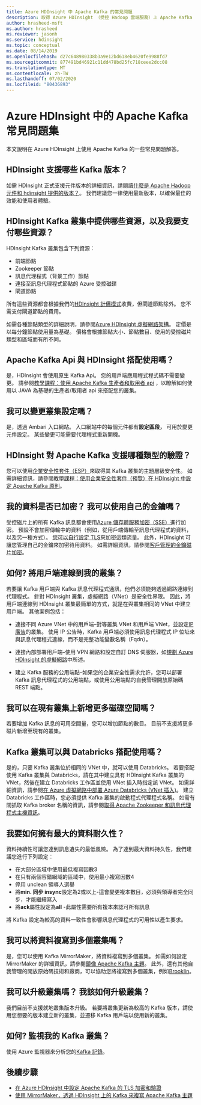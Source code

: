 ```yaml
---
title: Azure HDInsight 中 Apache Kafka 的常見問題
description: 取得 Azure HDInsight （受控 Hadoop 雲端服務）上 Apache Kafka 的常見問題解答。
author: hrasheed-msft
ms.author: hrasheed
ms.reviewer: jasonh
ms.service: hdinsight
ms.topic: conceptual
ms.date: 08/14/2019
ms.openlocfilehash: d27c648980338b3a9e12bd618eb4620fe9988fd7
ms.sourcegitcommit: 877491bd46921c11dd478bd25fc718ceee2dcc08
ms.translationtype: MT
ms.contentlocale: zh-TW
ms.lasthandoff: 07/02/2020
ms.locfileid: "80436893"
---
```

# <a name="frequently-asked-questions-about-apache-kafka-in-azure-hdinsight"></a>Azure HDInsight 中的 Apache Kafka 常見問題集

本文說明在 Azure HDInsight 上使用 Apache Kafka 的一些常見問題解答。

## <a name="what-kafka-versions-are-supported-by-hdinsight"></a>HDInsight 支援哪些 Kafka 版本？

如需 HDInsight 正式支援元件版本的詳細資訊，請閱讀[什麼是 Apache Hadoop 元件和 hdinsight 提供的版本？](../hdinsight-component-versioning.md#supported-hdinsight-versions)。 我們建議您一律使用最新版本，以確保最佳的效能和使用者體驗。

## <a name="what-resources-are-provided-in-an-hdinsight-kafka-cluster-and-what-resources-am-i-charged-for"></a>HDInsight Kafka 叢集中提供哪些資源，以及我要支付哪些資源？

HDInsight Kafka 叢集包含下列資源：

* 前端節點
* Zookeeper 節點
* 訊息代理程式（背景工作）節點 
* 連接至訊息代理程式節點的 Azure 受控磁碟
* 閘道節點

所有這些資源都會根據我們的[HDInsight 計價模式](https://azure.microsoft.com/pricing/details/hdinsight/)收費，但閘道節點除外。 您不需支付閘道節點的費用。

如需各種節點類型的詳細說明，請參閱[Azure HDInsight 虛擬網路架構](../hdinsight-virtual-network-architecture.md)。 定價是以每分鐘節點使用量為基礎。 價格會根據節點大小、節點數目、使用的受控磁片類型和區域而有所不同。

## <a name="do-apache-kafka-apis-work-with-hdinsight"></a>Apache Kafka Api 與 HDInsight 搭配使用嗎？

是，HDInsight 會使用原生 Kafka Api。 您的用戶端應用程式程式碼不需要變更。 請參閱[教學課程：使用 Apache Kafka 生產者和取用者 api](./apache-kafka-producer-consumer-api.md) ，以瞭解如何使用以 JAVA 為基礎的生產者/取用者 api 來搭配您的叢集。

## <a name="can-i-change-cluster-configurations"></a>我可以變更叢集設定嗎？

是，透過 Ambari 入口網站。 入口網站中的每個元件都有**設定區段，** 可用於變更元件設定。 某些變更可能需要代理程式重新開機。

## <a name="what-type-of-authentication-does-hdinsight-support-for-apache-kafka"></a>HDInsight 對 Apache Kafka 支援哪種類型的驗證？

您可以使用[企業安全性套件（ESP）](../domain-joined/apache-domain-joined-architecture.md)來取得其 Kafka 叢集的主題層級安全性。 如需詳細資訊，請參閱[教學課程：使用企業安全性套件（預覽）在 HDInsight 中設定 Apache Kafka 原則](../domain-joined/apache-domain-joined-run-kafka.md)。

## <a name="is-my-data-encrypted-can-i-use-my-own-keys"></a>我的資料是否已加密？ 我可以使用自己的金鑰嗎？

受控磁片上的所有 Kafka 訊息都會使用[Azure 儲存體服務加密（SSE）](../../storage/common/storage-service-encryption.md)進行加密。 預設不會加密傳輸中的資料（例如，從用戶端傳輸至訊息代理程式的資料，以及另一種方式）。 [您可以自行設定 TLS](./apache-kafka-ssl-encryption-authentication.md)來加密這類流量。 此外，HDInsight 可讓您管理自己的金鑰來加密待用資料。 如需詳細資訊，請參閱[客戶管理的金鑰磁片加密](../disk-encryption.md)。

## <a name="how-do-i-connect-clients-to-my-cluster"></a>如何? 將用戶端連線到我的叢集？

若要讓 Kafka 用戶端與 Kafka 訊息代理程式通訊，他們必須能夠透過網路連線到代理程式。 針對 HDInsight 叢集，虛擬網路（VNet）是安全性界限。 因此，將用戶端連線到 HDInsight 叢集最簡單的方式，就是在與叢集相同的 VNet 中建立用戶端。 其他案例包括：

* 連接不同 Azure VNet 中的用戶端–對等叢集 VNet 和用戶端 VNet，並設定[IP 廣告](apache-kafka-connect-vpn-gateway.md#configure-kafka-for-ip-advertising)的叢集。 使用 IP 公告時，Kafka 用戶端必須使用訊息代理程式 IP 位址來與訊息代理程式連線，而不是完整功能變數名稱（Fqdn）。

* 連接內部部署用戶端–使用 VPN 網路和設定自訂 DNS 伺服器，如[規劃 Azure HDInsight 的虛擬網路](../hdinsight-plan-virtual-network-deployment.md)中所述。

* 建立 Kafka 服務的公用端點–如果您的企業安全性需求允許，您可以部署 Kafka 訊息代理程式的公用端點，或使用公用端點的自我管理開放原始碼 REST 端點。

## <a name="can-i-add-more-disk-space-on-an-existing-cluster"></a>我可以在現有叢集上新增更多磁碟空間嗎？

若要增加 Kafka 訊息的可用空間量，您可以增加節點的數目。 目前不支援將更多磁片新增至現有的叢集。

## <a name="can-a-kafka-cluster-work-with-databricks"></a>Kafka 叢集可以與 Databricks 搭配使用嗎？ 

是的，只要 Kafka 叢集位於相同的 VNet 中，就可以使用 Databricks。 若要搭配使用 Kafka 叢集與 Databricks，請在其中建立具有 HDInsight Kafka 叢集的 VNet，然後在建立 Databricks 工作區並使用 VNet 插入時指定該 VNet。 如需詳細資訊，請參閱[在 Azure 虛擬網路中部署 Azure Databricks (VNet 插入)](https://docs.microsoft.com/azure/databricks/administration-guide/cloud-configurations/azure/vnet-inject)。 建立 Databricks 工作區時，您必須提供 Kafka 叢集的啟動程式代理程式名稱。 如需有關抓取 Kafka broker 名稱的資訊，請參閱[取得 Apache Zookeeper 和訊息代理程式主機資訊](https://docs.microsoft.com/azure/hdinsight/kafka/apache-kafka-get-started#getkafkainfo)。

## <a name="how-can-i-have-maximum-data-durability"></a>我要如何擁有最大的資料耐久性？

資料持續性可讓您達到訊息遺失的最低風險。 為了達到最大資料持久性，我們建議您進行下列設定：

* 在大部分區域中使用最低複寫因數3
* 在只有兩個容錯網域的區域中，使用最小複寫因數4
* 停用 unclean 領導人選舉
* 將**min. 同步 insync**設定為2或以上-這會變更複本數目，必須與領導者完全同步，才能繼續寫入
* 將**ack**屬性設定為**all** -此屬性需要所有複本來認可所有訊息

將 Kafka 設定為較高的資料一致性會影響訊息代理程式的可用性以產生要求。

## <a name="can-i-replicate-my-data-to-multiple-clusters"></a>我可以將資料複寫到多個叢集嗎？

是，您可以使用 Kafka MirrorMaker，將資料複寫到多個叢集。 如需如何設定 MirrorMaker 的詳細資訊，請參閱[鏡像 Apache Kafka 主題](apache-kafka-mirroring.md)。 此外，還有其他自我管理的開放原始碼技術和廠商，可以協助您將複寫到多個叢集，例如[Brooklin](https://github.com/linkedin/Brooklin/)。

## <a name="can-i-upgrade-my-cluster-how-should-i-upgrade-my-cluster"></a>我可以升級叢集嗎？ 我該如何升級叢集？

我們目前不支援就地叢集版本升級。 若要將叢集更新為較高的 Kafka 版本，請使用您想要的版本建立新的叢集，並遷移 Kafka 用戶端以使用新的叢集。

## <a name="how-do-i-monitor-my-kafka-cluster"></a>如何? 監視我的 Kafka 叢集？

使用 Azure 監視器來分析您的[Kafka 記錄](./apache-kafka-log-analytics-operations-management.md)。

## <a name="next-steps"></a>後續步驟

* [在 Azure HDInsight 中設定 Apache Kafka 的 TLS 加密和驗證](./apache-kafka-ssl-encryption-authentication.md)
* [使用 MirrorMaker，透過 HDInsight 上的 Kafka 來複寫 Apache Kafka 主題](./apache-kafka-mirroring.md)
